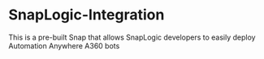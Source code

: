 # SnapLogic-Integration
This is a pre-built Snap that allows SnapLogic developers to easily deploy Automation Anywhere A360 bots
